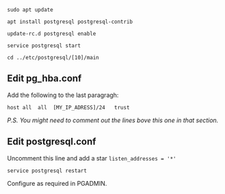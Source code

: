 `sudo apt update`

`apt install postgresql postgresql-contrib`

`update-rc.d postgresql enable`

`service postgresql start`

`cd ../etc/postgresql/[10]/main`

## Edit pg_hba.conf

Add the following to the last paragragh:

`host all  all  [MY_IP_ADRESS]/24   trust`

_P.S. You might need to comment out the lines bove this one in that section._

## Edit postgresql.conf

Uncomment this line and add a star `listen_addresses = '*'`

`service postgresql restart`

Configure as required in PGADMIN.

